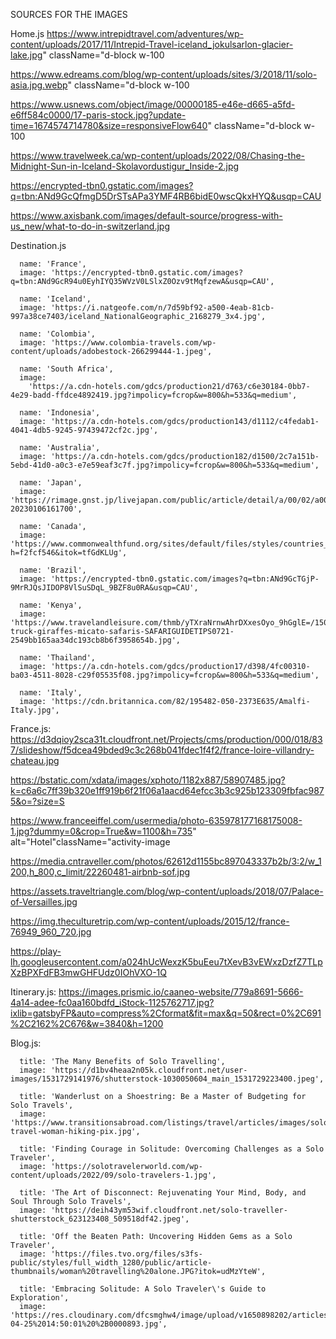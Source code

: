 SOURCES FOR THE IMAGES

Home.js
https://www.intrepidtravel.com/adventures/wp-content/uploads/2017/11/Intrepid-Travel-iceland_jokulsarlon-glacier-lake.jpg" className="d-block w-100

https://www.edreams.com/blog/wp-content/uploads/sites/3/2018/11/solo-asia.jpg.webp" className="d-block w-100

https://www.usnews.com/object/image/00000185-e46e-d665-a5fd-e6ff584c0000/17-paris-stock.jpg?update-time=1674574714780&size=responsiveFlow640" className="d-block w-100

https://www.travelweek.ca/wp-content/uploads/2022/08/Chasing-the-Midnight-Sun-in-Iceland-Skolavordustigur_Inside-2.jpg

https://encrypted-tbn0.gstatic.com/images?q=tbn:ANd9GcQfmgD5DrSTsAPa3YMF4RB6bidE0wscQkxHYQ&usqp=CAU

https://www.axisbank.com/images/default-source/progress-with-us_new/what-to-do-in-switzerland.jpg

Destination.js

      name: 'France',
      image: 'https://encrypted-tbn0.gstatic.com/images?q=tbn:ANd9GcR94u0EyhIYQ35WVzV0LSlxZ0Ozv9tMqfzewA&usqp=CAU',
   
      name: 'Iceland',
      image: 'https://i.natgeofe.com/n/7d59bf92-a500-4eab-81cb-997a38ce7403/iceland_NationalGeographic_2168279_3x4.jpg',
   
      name: 'Colombia',
      image: 'https://www.colombia-travels.com/wp-content/uploads/adobestock-266299444-1.jpeg',
  
      name: 'South Africa',
      image:
        'https://a.cdn-hotels.com/gdcs/production21/d763/c6e30184-0bb7-4e29-badd-ffdce4892419.jpg?impolicy=fcrop&w=800&h=533&q=medium',

      name: 'Indonesia',
      image: 'https://a.cdn-hotels.com/gdcs/production143/d1112/c4fedab1-4041-4db5-9245-97439472cf2c.jpg',
  
      name: 'Australia',
      image: 'https://a.cdn-hotels.com/gdcs/production182/d1500/2c7a151b-5ebd-41d0-a0c3-e7e59eaf3c7f.jpg?impolicy=fcrop&w=800&h=533&q=medium',
 
      name: 'Japan',
      image: 'https://rimage.gnst.jp/livejapan.com/public/article/detail/a/00/02/a0002487/img/basic/a0002487_main.jpg?20230106161700',
 
      name: 'Canada',
      image: 'https://www.commonwealthfund.org/sites/default/files/styles/countries_hero_desktop/public/country_image_Canada.jpg?h=f2fcf546&itok=tfGdKLUg',
  
      name: 'Brazil',
      image: 'https://encrypted-tbn0.gstatic.com/images?q=tbn:ANd9GcTGjP-9MrRJQsJIDOP8VlSuSDqL_9BZF8u0RA&usqp=CAU',
  
      name: 'Kenya',
      image: 'https://www.travelandleisure.com/thmb/yTXraNrnwAhrDXxesOyo_9hGglE=/1500x0/filters:no_upscale():max_bytes(150000):strip_icc()/safari-truck-giraffes-micato-safaris-SAFARIGUIDETIPS0721-2549bb165aa34dc193cb8b6f3958654b.jpg',

      name: 'Thailand',
      image: 'https://a.cdn-hotels.com/gdcs/production17/d398/4fc00310-ba03-4511-8028-c29f05535f08.jpg?impolicy=fcrop&w=800&h=533&q=medium',
  
      name: 'Italy',
      image: 'https://cdn.britannica.com/82/195482-050-2373E635/Amalfi-Italy.jpg',

France.js:
https://d3dqioy2sca31t.cloudfront.net/Projects/cms/production/000/018/837/slideshow/f5dcea49bded9c3c268b041fdec1f4f2/france-loire-villandry-chateau.jpg

https://bstatic.com/xdata/images/xphoto/1182x887/58907485.jpg?k=c6a6c7ff39b320e1ff919b6f21f06a1aacd64efcc3b3c925b123309fbfac9875&o=?size=S

https://www.franceeiffel.com/usermedia/photo-635978177168175008-1.jpg?dummy=0&crop=True&w=1100&h=735" alt="Hotel"className="activity-image

https://media.cntraveller.com/photos/62612d1155bc897043337b2b/3:2/w_1200,h_800,c_limit/22260481-airbnb-sof.jpg

https://assets.traveltriangle.com/blog/wp-content/uploads/2018/07/Palace-of-Versailles.jpg

https://img.theculturetrip.com/wp-content/uploads/2015/12/france-76949_960_720.jpg

https://play-lh.googleusercontent.com/a024hUcWexzK5buEeu7tXevB3vEWxzDzfZ7TLpXzBPXFdFB3mwGHFUdz0IOhVXO-1Q

Itinerary.js:
https://images.prismic.io/caaneo-website/779a8691-5666-4a14-adee-fc0aa160bdfd_iStock-1125762717.jpg?ixlib=gatsbyFP&auto=compress%2Cformat&fit=max&q=50&rect=0%2C691%2C2162%2C676&w=3840&h=1200

Blog.js:

      title: 'The Many Benefits of Solo Travelling',
      image: 'https://d1bv4heaa2n05k.cloudfront.net/user-images/1531729141976/shutterstock-1030050604_main_1531729223400.jpeg',

      title: 'Wanderlust on a Shoestring: Be a Master of Budgeting for Solo Travels',
      image: 'https://www.transitionsabroad.com/listings/travel/articles/images/solo-travel-woman-hiking-pix.jpg',

      title: 'Finding Courage in Solitude: Overcoming Challenges as a Solo Traveler',
      image: 'https://solotravelerworld.com/wp-content/uploads/2022/09/solo-travelers-1.jpg',

      title: 'The Art of Disconnect: Rejuvenating Your Mind, Body, and Soul Through Solo Travels',
      image: 'https://deih43ym53wif.cloudfront.net/solo-traveller-shutterstock_623123408_509518df42.jpeg',

      title: 'Off the Beaten Path: Uncovering Hidden Gems as a Solo Traveler',
      image: 'https://files.tvo.org/files/s3fs-public/styles/full_width_1280/public/article-thumbnails/woman%20travelling%20alone.JPG?itok=udMzYteW',

      title: 'Embracing Solitude: A Solo Traveler\'s Guide to Exploration',
      image: 'https://res.cloudinary.com/dfcsmghw4/image/upload/v1650898202/articles/article2022-04-25%2014:50:01%20%2B0000893.jpg',
  
